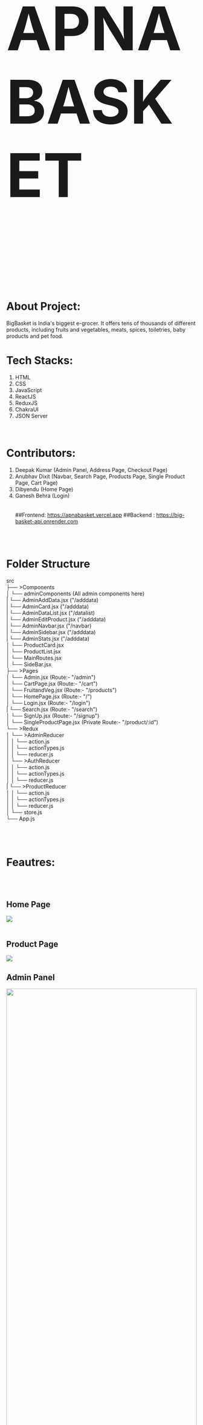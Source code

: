# <p style="font-size:160px">APNA BASKET</p>
<br/><br/>
# About Project: <br/>
BigBasket is India's biggest e-grocer. It offers tens of thousands of different products, including fruits and vegetables, meats, spices, toiletries, baby products and pet food.
<br/>

# Tech Stacks:<br/>
1. HTML<br/>
2. CSS<br/>
3. JavaScript<br/>
4. ReactJS<br/>
5. ReduxJS<br/>
6. ChakraUI<br/>
7. JSON Server<br/>
<br/><br/>
# Contributors:<br/>
1. Deepak Kumar (Admin Panel, Address Page, Checkout Page)<br/>
2. Anubhav Dixit (Navbar, Search Page, Products Page, Single Product Page, Cart Page)<br/>
3. Dibyendu (Home Page)<br/>
4. Ganesh Behra (Login)<br/>
<br/><br/>
##Frontend: https://apnabasket.vercel.app
##Backend : https://big-basket-api.onrender.com

<br/><br/>
# Folder Structure<br/>
src<br/>
├── >Components<br/>
│    └── adminComponents (All admin components here)<br/>
|           └── AdminAddData.jsx ("/adddata)<br/>
|           └── AdminCard.jsx ("/adddata)<br/>
|           └── AdminDataList.jsx ("/datalist)<br/>
|           └── AdminEditProduct.jsx ("/adddata)<br/>
|           └── AdminNavbar.jsx ("/navbar)<br/>
|           └── AdminSidebar.jsx ("/adddata)<br/>
|           └── AdminStats.jsx ("/adddata)<br/>
│    └── ProductCard.jsx<br/>
│    └── ProductList.jsx<br/>
│    └── MainRoutes.jsx<br/>
│    └── SideBar.jsx<br/>
├── >Pages<br/>
│    └── Admin.jsx (Route:- "/admin")<br/>
│    └── CartPage.jsx (Route:- "/cart")<br/>
│    └── FruitandVeg.jsx (Route:- "/products")<br/>
│    └── HomePage.jsx (Route:- "/")<br/>
│    └── Login.jsx (Route:- "/login")<br/>
|    └── Search.jsx (Route:- "/search")<br/>
│    └── SignUp.jsx (Route:- "/signup")<br/>
│    └── SingleProductPage.jsx (Private Route:- "/product/:id")<br/>
└── >Redux<br/>
│    └── >AdminReducer<br/>
│    │    └── action.js<br/>
│    │    └── actionTypes.js<br/>
│    │    └── reducer.js<br/>
│    └── >AuthReducer<br/>
│    │    └── action.js<br/>
│    │    └── actionTypes.js<br/>
│    │    └── reducer.js<br/>
|    └── >ProductReducer<br/>
│    │    └── action.js<br/>
│    │    └── actionTypes.js<br/>
│    │    └── reducer.js<br/>
│    └── store.js<br/>
└── App.js<br/>
<br/><br/><br/>


# Feautres: <br/>
<br/><br/>
## Home Page <br/>
<img src="https://i.ibb.co/sP4m3br/Whats-App-Image-2023-04-03-at-11-27-49-AM.jpg"/><br/>
<br/>

## Product Page <br/>
<img src="https://i.ibb.co/FnT7rSR/Whats-App-Image-2023-04-03-at-11-27-48-AM.jpg"/>
<br/>

## Admin Panel <br/>
<img width=100% src="https://i.ibb.co/7Yt2zZj/Whats-App-Image-2023-04-03-at-11-27-54-AM.jpg"/>
<br/>

## Login Page <br/>
<img src="https://i.ibb.co/B6z0zMs/Whats-App-Image-2023-04-03-at-11-27-55-AM.jpg"/>
<br/>


